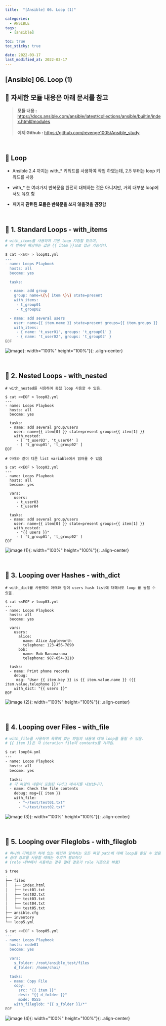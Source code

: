 ```yaml
---
title:  "[Ansible] 06. Loop (1)"

categories:
  - ANSIBLE
tags:
  - [ansible]

toc: true
toc_sticky: true

date: 2022-03-17
last_modified_at: 2022-03-17
---
```

[Ansible] 06. Loop (1)
---

<style>
table {
    font-size: 12pt;
}
table th:first-of-type {
    width: 5%;
}
table th:nth-of-type(2) {
    width: 15%;
}
table th:nth-of-type(3) {
    width: 50%;
}
table th:nth-of-type(4) {
    width: 30%;
}
</style>

## 🔔 자세한 모듈 내용은 아래 문서를 참고

> **모듈 내용 :** <https://docs.ansible.com/ansible/latest/collections/ansible/builtin/index.html#modules><br><br>
**예제 Github :** <https://github.com/revenge1005/Ansible_study>

<br>

## 🔔 Loop

- Ansible 2.4 까지는 with_* 키워드를 사용하여 작업 하였는데, 2.5 부터는 loop 키워드를 사용

- with_* 는 여러가지 반복문을 완전히 대체하는 것은 아니지만, 거의 대부분 loop에서도 유효 함

- **패키지 관련된 모듈은 반복문을 쓰지 않을것을 권장**함

<br>

## 📜 1. Standard Loops - with_items

```bash
# with_items를 사용하여 기본 loop 지정할 있으며, 
# 각 반복에 해당하는 값은 {{ item }}으로 접근 가능하다.

$ cat <<EOF > loop01.yml
---
- name: Loops Playbook
  hosts: all
  become: yes

  tasks:

  - name: add group
    group: name=\{\{ item \}\} state=present
    with_items:
     - t_group01
     - t_group02

  - name: add several users
    user: name={{ item.name }} state=present groups={{ item.groups }}
    with_items:
     - { name: 't_user01', groups: 't_group01' }
     - { name: 't_user02', groups: 't_group02' }
EOF
```

![image](https://user-images.githubusercontent.com/42735894/223382021-7e7907a2-35c0-4662-8cc0-5355871b7a3f.png){: width="100%" height="100%"}{: .align-center}

<br>

## 📜 2. Nested Loops - with_nested

```
# with_nested를 사용하여 중첩 loop 사용할 수 있음.

$ cat <<EOF > loop02.yml
---
- name: Loops Playbook
  hosts: all
  become: yes

  tasks:
  - name: add several group/users
    user: name={{ item[0] }} state=present groups={{ item[1] }}
    with_nested:
     - [ 't_user03', 't_user04' ]
     - [ 't_group01', 't_group02' ]
EOF
```

```
# 아래와 같이 다른 list variable에서 읽어올 수 있음

$ cat <<EOF > loop02.yml
---
- name: Loops Playbook
  hosts: all
  become: yes

  vars:
    users:
     - t_user03
     - t_user04  

  tasks:
  - name: add several group/users
    user: name={{ item[0] }} state=present groups={{ item[1] }}
    with_nested:
     - "{{ users }}"
     - [ 't_group01', 't_group02' ] 
EOF
```

![image (1)](https://user-images.githubusercontent.com/42735894/223382027-2006ae43-9ee4-47a3-83be-f5157c701791.png){: width="100%" height="100%"}{: .align-center}

<br>

## 📜 3. Looping over Hashes - with_dict

```
# with_dict를 사용하여 아래와 같이 users hash list에 대해서도 loop 를 돌릴 수 있음.

$ cat <<EOF > loop03.yml
---
- name: Loops Playbook
  hosts: all
  become: yes

  vars:
    users:
      alice:
        name: Alice Appleworth
        telephone: 123-456-7890
      bob:
        name: Bob Bananarama
        telephone: 987-654-3210

  tasks:
  - name: Print phone records
    debug: 
     msg: "User {{ item.key }} is {{ item.value.name }} ({{ item.value.telephone }})"
    with_dict: "{{ users }}"
EOF
```

![image (2)](https://user-images.githubusercontent.com/42735894/223382028-0369d423-609a-4d56-aa18-f511a452573a.png){: width="100%" height="100%"}{: .align-center}

<br>

## 📜 4. Looping over Files - with_file

```bash
# with_file를 사용하여 목록에 있는 파일의 내용에 대해 loop를 돌릴 수 있음. 
# {{ item }}은 각 iteration file의 contents를 가리킴.

$ cat loop04.yml
---
- name: Loops Playbook
  hosts: all
  become: yes

  tasks:
  # 각 파일의 내용이 포함된 디버그 메시지를 내보냅니다.
  - name: Check the file contents
    debug: msg={{ item }}
    with_file:
      - "~/test/test01.txt"
      - "~/test/test02.txt"
```

![image (3)](https://user-images.githubusercontent.com/42735894/223382395-80fe505b-abc7-403e-90e2-7f2ef123f4c4.png){: width="100%" height="100%"}{: .align-center}

<br>

## 📜 5. Looping over Fileglobs - with_fileglob

```bash
# 하나의 디렉토리 하에 있는 패턴과 일치하는 모든 파일 path에 대해 loop를 돌릴 수 있음.
# 상대 경로를 사용할 때에는 주의가 필요하다
# (role 내부에서 사용하는 경우 절대 경로가 role 기준으로 바뀜)

$ tree
.
├── files
│   ├── index.html
│   ├── test01.txt
│   ├── test02.txt
│   ├── test03.txt
│   ├── test04.txt
│   └── test05.txt
├── ansible.cfg
├── inventory
└── loop5.yml

$ cat <<EOF > loop05.yml
---
- name: Loops Playbook
  hosts: node01
  become: yes

  vars:
    s_folder: /root/ansible_test/files
    d_folder: /home/choi/

  tasks:
  - name: Copy File
    copy:
      src: "{{ item }}"
      dest: "{{ d_folder }}"
      mode: 0555
    with_fileglob: "{{ s_folder }}/*"
EOF
```

![image (4)](https://user-images.githubusercontent.com/42735894/223382793-322f7616-3a13-41c0-9af5-46afcbd27cb9.png){: width="100%" height="100%"}{: .align-center}

<br>
